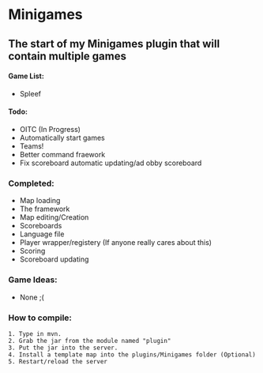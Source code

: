 # Minigames
## The start of my Minigames plugin that will contain multiple games
#### Game List:
* Spleef

#### Todo: 
* OITC (In Progress)
* Automatically start games
* Teams!
* Better command fraework
* Fix scoreboard automatic updating/ad obby scoreboard

### Completed:
* Map loading
* The framework
* Map editing/Creation
* Scoreboards
* Language file
* Player wrapper/registery (If anyone really cares about this)
* Scoring
* Scoreboard updating

### Game Ideas:
* None ;(

### How to compile:
```
1. Type in mvn.
2. Grab the jar from the module named "plugin"
3. Put the jar into the server.
4. Install a template map into the plugins/Minigames folder (Optional)
5. Restart/reload the server
```
